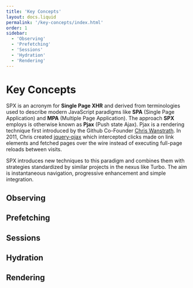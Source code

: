 ```yaml
---
title: 'Key Concepts'
layout: docs.liquid
permalink: '/key-concepts/index.html'
order: 1
sidebar:
  - 'Observing'
  - 'Prefetching'
  - 'Sessions'
  - 'Hydration'
  - 'Rendering'
---
```


# Key Concepts

SPX is an acronym for **Single Page XHR** and derived from terminologies used to describe modern JavaScript paradigms like **SPA** (Single Page Application) and **MPA** (Multiple Page Application). The approach **SPX** employs is otherwise known as **Pjax** (Push state Ajax). Pjax is a rendering technique first introduced by the Github Co-Founder [Chris Wanstrath](http://github.com/defunkt). In 2011, Chris created [jquery-pjax](https://pjax.herokuapp.com/) which intercepted clicks made on link elements and fetched pages over the wire instead of executing full-page reloads between visits.

SPX introduces new techniques to this paradigm and combines them with strategies standardized by similar projects in the nexus like Turbo. The aim is instantaneous navigation, progressive enhancement and simple integration.

## Observing

## Prefetching

## Sessions

## Hydration

## Rendering
